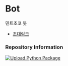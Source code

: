 # Bot
민트초코 봇

- [초대링크](https://discord.com/api/oauth2/authorize?client_id=864683154647810089&permissions=8&scope=bot)

### Repository Information
[![Upload Python Package](https://github.com/Team-Jeonghee/Bot/actions/workflows/python-publish.yml/badge.svg)](https://github.com/Team-Jeonghee/Bot/actions/workflows/python-publish.yml)
